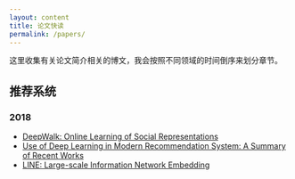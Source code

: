 ```yaml
---
layout: content
title: 论文快读
permalink: /papers/
---
```


这里收集有关论文简介相关的博文，我会按照不同领域的时间倒序来划分章节。

## 推荐系统

### 2018

* [DeepWalk: Online Learning of Social Representations](/2018/01/11/deepwalk)
* [Use of Deep Learning in Modern Recommendation System: A Summary of Recent Works](/2018/01/08/use-of-deep-learning-in-modern-recommendation-system)
* [LINE: Large-scale Information Network Embedding](/2018/01/12/line)
